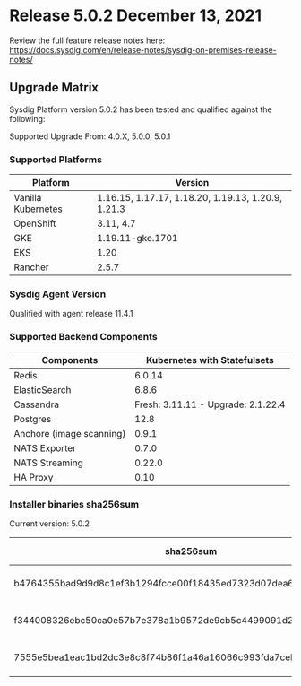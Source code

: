 Release 5.0.2 December 13, 2021
===

Review the full feature release notes here: https://docs.sysdig.com/en/release-notes/sysdig-on-premises-release-notes/

Upgrade Matrix
---

Sysdig Platform version 5.0.2 has been tested and qualified against the following:

Supported Upgrade From: 4.0.X, 5.0.0, 5.0.1

### Supported Platforms

| **Platform** | **Version** |
|---|---|
| Vanilla Kubernetes          | 1.16.15, 1.17.17, 1.18.20, 1.19.13, 1.20.9, 1.21.3 |
| OpenShift                   | 3.11, 4.7 |
| GKE                         | 1.19.11-gke.1701 |
| EKS                         | 1.20 |
| Rancher                     | 2.5.7 |

### Sysdig Agent Version

Qualified with agent release 11.4.1

### Supported Backend Components

| **Components** | **Kubernetes with Statefulsets** |
|---|---|
| Redis                      | 6.0.14 |
| ElasticSearch              | 6.8.6 |
| Cassandra                  | Fresh: 3.11.11 - Upgrade: 2.1.22.4 |
| Postgres                   | 12.8 |
| Anchore (image scanning)   | 0.9.1 |
| NATS Exporter              | 0.7.0 |
| NATS Streaming             | 0.22.0 |
| HA Proxy                   | 0.10 |


### Installer binaries sha256sum

Current version: 5.0.2

| **sha256sum** | **Installer binary ** |
|---|---|
| b4764355bad9d9d8c1ef3b1294fcce00f18435ed7323d07dea652fe7404a59b7 | installer-darwin-amd64 |
| f344008326ebc50ca0e57b7e378a1b9572de9cb5c4499091d29f18f6224c4a5d | installer-linux-amd64 |
| 7555e5bea1eac1bd2dc3e8c8f74b86f1a46a16066c993fda7ceb85198712816a | installer-windows-amd64.exe |
